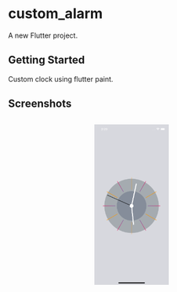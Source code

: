 # custom_alarm

A new Flutter project.

## Getting Started

Custom clock using flutter paint.

## Screenshots

<h4 align="center">
<img src="screenshots/1.png" width="30%" vspace="10" hspace="10">
